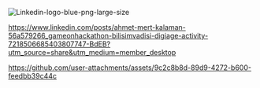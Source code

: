 ![Linkedin-logo-blue-png-large-size](https://github.com/user-attachments/assets/f1cbff12-a6f5-4116-adaa-07db532a7fb2)

https://www.linkedin.com/posts/ahmet-mert-kalaman-56a579266_gameonhackathon-bilisimvadisi-digiage-activity-7218506685403807747-BdEB?utm_source=share&utm_medium=member_desktop

https://github.com/user-attachments/assets/9c2c8b8d-89d9-4272-b600-feedbb39c44c
